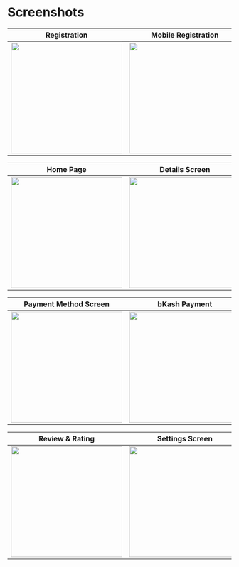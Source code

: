 # Screenshots

| Registration | Mobile Registration | Mobile Login |
|------|-------|-------|
|<img src="https://github.com/user-attachments/assets/26f32497-8f0b-4ec7-b3f8-adde319da510" width="250">|<img src="https://github.com/user-attachments/assets/c03214c7-4a6a-4762-9545-5df4b365291d" width="250">|<img src="https://github.com/user-attachments/assets/d90b0531-97b1-4242-acf7-8778e5540c5f" width="250">|

| Home Page | Details Screen | Cart Screen |
|------|-------|-------|
|<img src="https://github.com/user-attachments/assets/68a4780e-afa3-4daa-bbd6-152aac4cad38" width="250">|<img src="https://github.com/user-attachments/assets/b7a37681-140d-4058-afd2-4bc6a7345a8a" width="250">|<img src="https://github.com/user-attachments/assets/6b2f845a-c64d-45a4-b0fd-9b2a80c0b8a2" width="250">|

| Payment Method Screen | bKash Payment  | Card Payment |
|------|-------|-------|
|<img src="https://github.com/user-attachments/assets/499e3ef1-88b0-41e1-a043-37ac2696aa6c" width="250">|<img src="https://github.com/user-attachments/assets/de0c6ce7-14fe-4414-815e-b00b30fa3006" width="250">|<img src="https://github.com/user-attachments/assets/071b1546-d5ee-426f-ad36-517dd5145439" width="250">|

| Review & Rating | Settings Screen | Favorite Screen |
|------|-------|-------|
|<img src="https://github.com/user-attachments/assets/4b2f891b-eb23-44e7-8fbe-4fbb79a01c17" width="250">|<img src="https://github.com/user-attachments/assets/2e191654-e1a2-42a3-aaa8-f50734d7c3a3" width="250">|<img src="https://github.com/user-attachments/assets/8767e9d7-8e12-493d-a7f7-59f6ced827db" width="250">|
